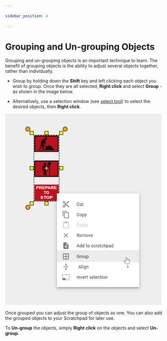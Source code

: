 ```yaml
---

sidebar_position: 4

---
```

# Grouping and Un-grouping Objects

Grouping and un-grouping objects is an important technique to learn. The benefit of grouping objects is the ability to adjust several objects together, rather than individually.

- Group by holding down the **Shift** key and left clicking each object you wish to group. Once they are all selected, **Right click** and select **Group** - as shown in the image below.

- Alternatively, use a selection window (see [select tool](./selecting-objects-and-tools.md)) to select the desired objects, then **Right click**.

![Group Objects](./assets/Group_Objects.png)

Once grouped you can adjust the group of objects as one. You can also add the grouped objects to your Scratchpad for later use.

To **Un-group** the objects, simply **Right click** on the objects and select **Un-group**.
